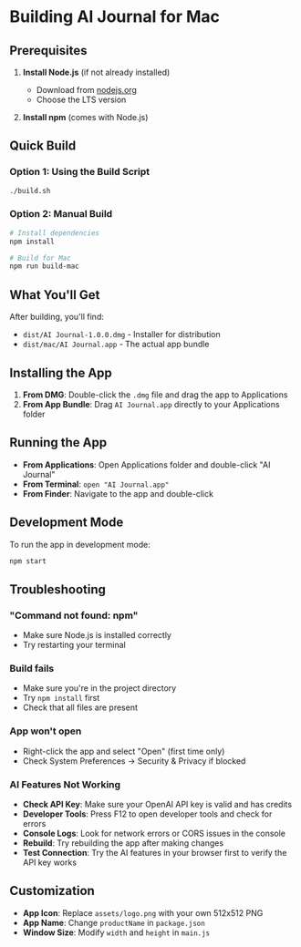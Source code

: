 # Building AI Journal for Mac

## Prerequisites

1. **Install Node.js** (if not already installed)
   - Download from [nodejs.org](https://nodejs.org/)
   - Choose the LTS version

2. **Install npm** (comes with Node.js)

## Quick Build

### Option 1: Using the Build Script
```bash
./build.sh
```

### Option 2: Manual Build
```bash
# Install dependencies
npm install

# Build for Mac
npm run build-mac
```

## What You'll Get

After building, you'll find:
- `dist/AI Journal-1.0.0.dmg` - Installer for distribution
- `dist/mac/AI Journal.app` - The actual app bundle

## Installing the App

1. **From DMG**: Double-click the `.dmg` file and drag the app to Applications
2. **From App Bundle**: Drag `AI Journal.app` directly to your Applications folder

## Running the App

- **From Applications**: Open Applications folder and double-click "AI Journal"
- **From Terminal**: `open "AI Journal.app"`
- **From Finder**: Navigate to the app and double-click

## Development Mode

To run the app in development mode:
```bash
npm start
```

## Troubleshooting

### "Command not found: npm"
- Make sure Node.js is installed correctly
- Try restarting your terminal

### Build fails
- Make sure you're in the project directory
- Try `npm install` first
- Check that all files are present

### App won't open
- Right-click the app and select "Open" (first time only)
- Check System Preferences → Security & Privacy if blocked

### AI Features Not Working
- **Check API Key**: Make sure your OpenAI API key is valid and has credits
- **Developer Tools**: Press F12 to open developer tools and check for errors
- **Console Logs**: Look for network errors or CORS issues in the console
- **Rebuild**: Try rebuilding the app after making changes
- **Test Connection**: Try the AI features in your browser first to verify the API key works

## Customization

- **App Icon**: Replace `assets/logo.png` with your own 512x512 PNG
- **App Name**: Change `productName` in `package.json`
- **Window Size**: Modify `width` and `height` in `main.js`
